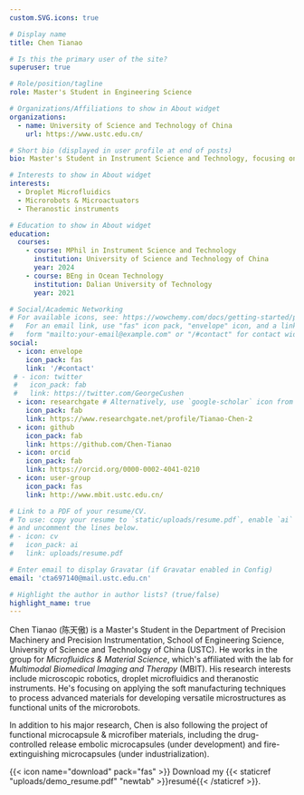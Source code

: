 ```yaml
---
custom.SVG.icons: true

# Display name
title: Chen Tianao

# Is this the primary user of the site?
superuser: true

# Role/position/tagline
role: Master's Student in Engineering Science

# Organizations/Affiliations to show in About widget
organizations:
  - name: University of Science and Technology of China
    url: https://www.ustc.edu.cn/

# Short bio (displayed in user profile at end of posts)
bio: Master's Student in Instrument Science and Technology, focusing on the research of micro-robotics and droplet microfluidics.

# Interests to show in About widget
interests:
  - Droplet Microfluidics
  - Microrobots & Microactuators
  - Theranostic instruments

# Education to show in About widget
education:
  courses:
    - course: MPhil in Instrument Science and Technology
      institution: University of Science and Technology of China
      year: 2024
    - course: BEng in Ocean Technology
      institution: Dalian University of Technology
      year: 2021

# Social/Academic Networking
# For available icons, see: https://wowchemy.com/docs/getting-started/page-builder/#icons
#   For an email link, use "fas" icon pack, "envelope" icon, and a link in the
#   form "mailto:your-email@example.com" or "/#contact" for contact widget.
social:
  - icon: envelope
    icon_pack: fas
    link: '/#contact'
 # - icon: twitter
 #   icon_pack: fab
 #   link: https://twitter.com/GeorgeCushen
  - icon: researchgate # Alternatively, use `google-scholar` icon from `ai` icon pack
    icon_pack: fab
    link: https://www.researchgate.net/profile/Tianao-Chen-2
  - icon: github
    icon_pack: fab
    link: https://github.com/Chen-Tianao
  - icon: orcid
    icon_pack: fab
    link: https://orcid.org/0000-0002-4041-0210
  - icon: user-group
    icon_pack: fas
    link: http://www.mbit.ustc.edu.cn/

# Link to a PDF of your resume/CV.
# To use: copy your resume to `static/uploads/resume.pdf`, enable `ai` icons in `params.toml`,
# and uncomment the lines below.
# - icon: cv
#   icon_pack: ai
#   link: uploads/resume.pdf

# Enter email to display Gravatar (if Gravatar enabled in Config)
email: 'cta697140@mail.ustc.edu.cn'

# Highlight the author in author lists? (true/false)
highlight_name: true
---
```


Chen Tianao (陈天傲) is a Master's Student in the Department of Precision Machinery and Precision Instrumentation, School of Engineering Science, University of Science and Technology of China (USTC). He works in the group for *Microfluidics & Material Science*, which's affiliated with the lab for *Multimodal Biomedical Imaging and Therapy* (MBIT). His research interests include microscopic robotics, droplet microfluidics and theranostic instruments. He's focusing on applying the soft manufacturing techniques to process advanced materials for developing versatile microstructures as functional units of the microrobots.

In addition to his major research, Chen is also following the project of functional microcapsule & microfiber materials, including the drug-controlled release embolic microcapsules (under development) and fire-extinguishing microcapsules (under industrialization).

{{< icon name="download" pack="fas" >}} Download my {{< staticref "uploads/demo_resume.pdf" "newtab" >}}resumé{{< /staticref >}}.
